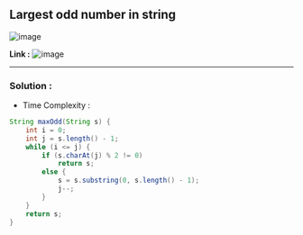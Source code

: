 ## Largest odd number in string 

![image](https://user-images.githubusercontent.com/23376002/234052193-63e53baa-b0af-427a-bb4d-310384878910.png)


**Link :** ![image](https://user-images.githubusercontent.com/23376002/234052261-7d412540-94f9-419a-a303-9f4309b0c831.png)

------------------------------------------------------------------------------------------------------------------------------------------------------

### Solution : 

- Time Complexity : 


```java
String maxOdd(String s) {
    int i = 0;
    int j = s.length() - 1;
    while (i <= j) {
        if (s.charAt(j) % 2 != 0)
            return s;
        else {
            s = s.substring(0, s.length() - 1);
            j--;
        }
    }
    return s;
}

```




